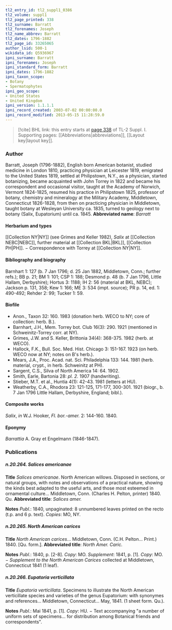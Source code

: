 ```yaml
---
tl2_entry_id: tl2_suppl1_0386
tl2_volume: suppl1
tl2_page_printed: 338
tl2_surname: Barratt
tl2_forenames: Joseph
tl2_name_abbrev: Barratt
tl2_dates: 1796-1882
tl2_page_id: 33265065
author_lsid: 500-1
wikidata_id: Q5936967
ipni_surname: Barratt
ipni_forenames: Joseph
ipni_standard_form: Barratt
ipni_dates: 1796-1882
ipni_taxon_scope: 
- Botany
- Spermatophytes
ipni_geo_scope: 
- United States
- United Kingdom
ipni_version: 1.1.1.1
ipni_record_created: 2003-07-02 00:00:00.0
ipni_record_modified: 2013-05-15 11:28:59.0
---
```



> [!cite] BHL link: this entry starts at [page 338](https://www.biodiversitylibrary.org/page/33265065) of TL-2 Suppl. I.
> Supporting pages: [[Abbreviations|abbreviations]], [[Layout key|layout key]].

### Author

Barratt, Joseph (1796-1882), English born American botanist, studied medicine in London 1810, practicing physician at Leicester 1819, emigrated to the United States 1819, settled at Philipstown, N.Y., as a physician, started botanizing, became acquainted with John Torrey in 1822 and became his correspondent and occasional visitor, taught at the Academy of Norwich, Vermont 1824-1825, resumed his practice in Philipstown 1825, professor of botany, chemistry and mineralogy at the Military Academy, Middletown, Connecticut 1826-1828, from then on practicing physician in Middletown, taught botany at Wesleyan University ca. 1835, turned to geology next to botany (Salix, Eupatorium) until ca. 1845. 
**Abbreviated name**: *Barratt*

#### Herbarium and types

[[Collection NY|NY]] (see Grimes and Keller 1982), *Salix* at [[Collection NEBC|NEBC]], further material at [[Collection BKL|BKL]], [[Collection PH|PH]]. − Correspondence with Torrey at [[Collection NY|NY]].

#### Bibliography and biography

Barnhart 1: 127 (b. 7 Jan 1796; d. 25 Jan 1882, Middletown, Conn.; further refs.); BB p. 21; BM 1: 101; CSP 1: 188; Desmond p. 48 (b. 7 Jan 1796, Little Hallam, Derbyshire); Hortus 3: 1188; IH 2: 56 (material at BKL, NEBC); Jackson p. 131, 358; Kew 1: 166; ME 3: 534 (impt. source); PR p. 14, ed. 1: 490-492; Rehder 2: 99; Tucker 1: 59.

#### Biofile

- Anon., Taxon 32: 160. 1983 (donation herb. WECO to NY; core of collection: herb. B.).
- Barnhart, J.H., Mem. Torrey bot. Club 16(3): 290. 1921 (mentioned in Schweinitz-Torrey corr. at NY).
- Grimes, J.W. and S. Keller, Brittonia 34(4): 368-375. 1982 (herb. at WECO).
- Hallock, F.K., Bull. Soc. Med. Hist. Chicago 3: 151-167. 1923 (on herb. WECO now at NY; notes on B's herb.).
- Mears, J.A., Proc. Acad. nat. Sci. Philadelphia 133: 144. 1981 (herb. material, crypt., in herb. Schweinitz at PH).
- Sargent, C.S., Silva of North America 14: 64. 1902.
- Smith, Earle, Bartonia 28: *pl. 2.* 1907 (handwriting).
- Stieber, M.T. et al., Huntia 4(1): 42-43. 1981 (letters at HU).
- Weatherby, C.A., Rhodora 23: 121-125, 171-177, 300-301. 1921 (biogr., b. 7 Jan 1796 Little Hallam, Derbyshire, England; bibl.).

#### Composite works

*Salix*, *in* W.J. Hooker, *Fl. bor.-amer.* 2: 144-160. 1840.

#### Eponymy

*Barrattia* A. Gray et Engelmann (1846-1847).

### Publications

##### n.20.264. Salices americanae

**Title**
*Salices americanae*. North American willows. Disposed in sections, or natural groups, with notes and observations of a practical nature, showing the kinds best adapted to the useful arts, and those most esteemed in ornamental culture... Middletown, Conn. (Charles H. Pelton, printer) 1840. Qu.
**Abbreviated title**: *Salices amer.*

**Notes**
*Publ*.: 1840, unpaginated: 8 unnumbered leaves printed on the recto (t.p. and 6 p. text). *Copies*: MO, NY.

##### n.20.265. North American carices

**Title**
*North American carices*... Middletown, Conn. (C.H. Pelton... Print.) 1840. \[Qu. form.\].
**Abbreviated title**: *North Amer. Caric.*

**Notes**
*Publ*.: 1840, p. \[2-8\]. *Copy*: MO.
*Supplement*: 1841, p. \[1\]. *Copy*: MO. − *Supplement to the North American Carices* collected at Middletown, Connecticut 1841 (1 leaf).

##### n.20.266. Eupatoria verticillata

**Title**
*Eupatoria verticillata*. Specimens to illustrate the North American verticillate species and varieties of the genus Eupatorium: with synonymes and references... Middletown, Connecticut... May, 1841. (1 sheet form. Qu.).

**Notes**
*Publ*.: Mai 1841, p. \[1\]. *Copy*: HU. − Text accompanying "a number of uniform sets of specimens... for distribution among Botanical friends and correspondents".

